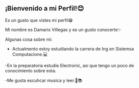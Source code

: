 ## ¡Bienvenido a mi Perfil!😊

Es un gusto que vistes mi perfil😁            

Mi nombre es Damaris Villegas y es un gusto conocerte✨


Algunas cosa sobre mi:

- Actualmento estoy estudiando la carrera de Ing en Sistemsa Computacione.💻

-En la preparatoria estudie Electronic, asi que tengo un poco de conocimiento sobre esta.

-Me gusta escuhcar musica y leer.📖📚

